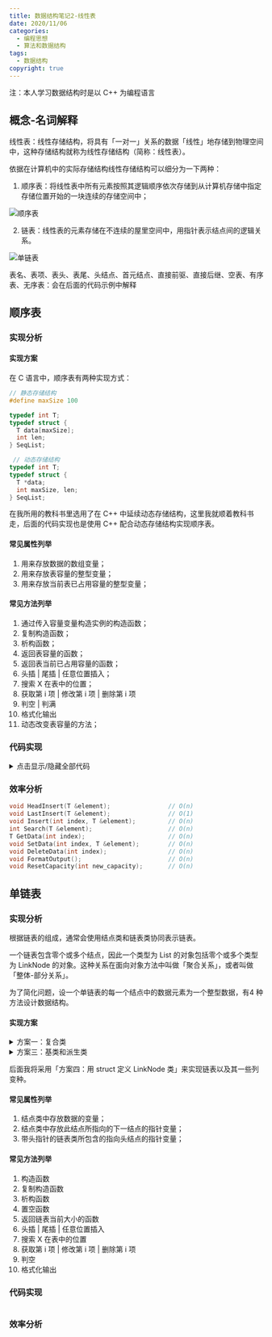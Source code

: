 ```yaml
---
title: 数据结构笔记2-线性表
date: 2020/11/06
categories:
  - 编程思想
  - 算法和数据结构
tags:
  - 数据结构
copyright: true
---
```


注：本人学习数据结构时是以 C++ 为编程语言

## 概念-名词解释

线性表：线性存储结构，将具有「一对一」关系的数据「线性」地存储到物理空间中，这种存储结构就称为线性存储结构（简称：线性表）。

依据在计算机中的实际存储结构线性存储结构可以细分为一下两种：
1. 顺序表：将线性表中所有元素按照其逻辑顺序依次存储到从计算机存储中指定存储位置开始的一块连续的存储空间中；

![顺序表][1]

2. 链表：线性表的元素存储在不连续的屋里空间中，用指针表示结点间的逻辑关系。

![单链表][2]

表名、表项、表头、表尾、头结点、首元结点、直接前驱、直接后继、空表、有序表、无序表：会在后面的代码示例中解释

## 顺序表

### 实现分析

#### 实现方案

在 C 语言中，顺序表有两种实现方式：

```C
// 静态存储结构
#define maxSize 100

typedef int T;
typedef struct {
  T data[maxSize];
  int len;
} SeqList;
```

```C
 // 动态存储结构
typedef int T;
typedef struct {
  T *data;
  int maxSize, len;
} SeqList;
```

在我所用的教科书里选用了在 C++ 中延续动态存储结构，这里我就顺着教科书走，后面的代码实现也是使用 C++ 配合动态存储结构实现顺序表。

#### 常见属性列举

1. 用来存放数据的数组变量；
2. 用来存放表容量的整型变量；
3. 用来存放当前表已占用容量的整型变量；

#### 常见方法列举

1. 通过传入容量变量构造实例的构造函数；
2. 复制构造函数；
3. 析构函数；
4. 返回表容量的函数；
5. 返回表当前已占用容量的函数；
6. 头插 | 尾插 | 任意位置插入；
7. 搜索 X 在表中的位置；
8. 获取第 i 项 | 修改第 i 项 | 删除第 i 项
9. 判空 | 判满
10. 格式化输出
11. 动态改变表容量的方法；

### 代码实现

<details>
  <summary>点击显示/隐藏全部代码</summary>

```c++
//
// Created by ryoma on 2020/11/8.
//

template<class T>
class SeqList {
 public:
  SeqList(int capacity = 10);                 // 构造函数
  SeqList(SeqList<T> &TheSqlList);            // 复制构造函数
  ~SeqList() { delete[] data_; }              // 析构函数
  void HeadInsert(T &element);                // 头插
  void LastInsert(T &element);                // 尾插
  void Insert(int index, T &element);         // 任意位置插入
  int Search(T &element);                     // 搜索 x 在表中的位置
  T GetData(int index);                       // 获取第 i 项的值
  void SetData(int index, T &element);        // 将第 i 项更新为 x
  void DeleteData(int index);                 // 删除第 i 项
  bool IsFull();                              // 判满
  bool IsEmpty();                             // 判空
  void FormatOutput();                        // 格式化输出
  int capacity() const { return capacity_; }  // 获取表容量
  int size() const { return size_; }          // 获取表当前占用容量

 protected:
  T *data_;                                   // 表成员数组指针
  int size_;                                  // 表当前占用容量
  int capacity_;                              // 表容量
  void ResetCapacity(int new_capacity);       // 重置表容量
};

template<class T>
SeqList<T>::SeqList(int capacity) {
  if (capacity > 0) {
    capacity_ = capacity;
    size_ = 0;
    data_ = new T[capacity_];
    if (data_ == NULL) {
      cerr << "memory allocation failed!" << endl;
      exit(1);
    }
  } else {
    cerr << "sequential list capacity set error!" << endl;
    exit(1);
  }
}

template<class T>
SeqList<T>::SeqList(SeqList<T> &TheSqlList) {
  capacity_ = TheSqlList.capacity();
  size_ = TheSqlList.size();
  T value;
  data_ = new T[capacity_];
  if (data_ == NULL) {
    cerr << "memory allocation failed!" << endl;
    exit(1);
  }
  for (int i = 0; i < size_; i++) {
    TheSqlList.GetData(i);
    data_[i] = value;
  }
}

template<class T>
void SeqList<T>::ResetCapacity(int new_capacity) {
  // 判断给出顺序表容量是否合法
  if (new_capacity <= capacity_) {
    cerr << "sequential list capacity set error!" << endl;
    return;
  }
  // 创建扩容后的数组用来存放顺序表元素
  T *new_array = new T[new_capacity];
  if (new_array == NULL) {
    cerr << "memory allocation failed!" << endl;
    return;
  }
  // 将旧顺序表数组的内容同步到新顺序表中
  for (int i = 0; i < size_; ++i) {
    new_array[i] = data_[i];
  }
  // 替换属性
  delete[] data_;
  data_ = new_array;
  capacity_ = new_capacity;
}

template<class T>
void SeqList<T>::HeadInsert(T &element) {
  // 判满 | 如果顺序表满则扩容
  if (size_ == capacity_) {
    ResetCapacity(2 * capacity_);
  }
  // 将顺序表内所有元素向后移动一位
  for (int i = size_; i > 0; --i) {
    data_[i] = data_[i - 1];
  }
  data_[0] = element;
  size_++;
}

template<class T>
void SeqList<T>::LastInsert(T &element) {
  // 判满 | 如果顺序表满则扩容
  if (size_ == capacity_) {
    ResetCapacity(2 * capacity_);
  }
  data_[size_] = element;
  size_++;
}

// 将给出的元素值插入到当前顺序表的第 index 个元素前
template<class T>
void SeqList<T>::Insert(int index, T &element) {
  // 判断 index 是否正确
  if (index > size_ || index < 1) {
    cerr << "index input error!" << endl;
    return;
  }
  // 判满 | 如果顺序表满则扩容
  if (size_ == capacity_) {
    ResetCapacity(2 * capacity_);
  }
  // 将顺序表 index 之后的全部元素向后平移一位
  for (int i = size_; i > index; --i) {
    data_[i] = data_[i - 1];
  }
  data_[index - 1] = element;
  size_++;
}

// 从当前顺序表搜索给出的元素值
// 如果元素值存在，返回元素值第一次出现在当前顺序表的第几个元素
// 如果不存在返回 0
template<class T>
int SeqList<T>::Search(T &element) {
  for (int i = 0; i < size_; ++i) {
    if (data_[i] == element) {
      return i + 1;
    }
  }
  return 0;
}

// 获取当前顺序表的第 index 个元素
template<class T>
T SeqList<T>::GetData(int index) {
  if (index > size_ || index < 1) {
    cerr << "index input error!" << endl;
    exit(1);
  }
  return data_[index - 1];
}

// 将当前顺序表的第 index 个元素修改为给出的元素值
template<class T>
void SeqList<T>::SetData(int index, T &element) {
  if (index > size_ || index < 1) {
    cerr << "index input error!" << endl;
    return;
  }
  data_[index - 1] = element;
}

template<class T>
void SeqList<T>::DeleteData(int index) {
  if (size_ == 0 || index > size_ || index < 1) {
    cerr << "index input error!" << endl;
    return;
  }
  for (int i = index - 1; i < size_; ++i) {
    data_[i] = data_[i + 1];
  }
  size_--;
}

template<class T>
void SeqList<T>::FormatOutput() {
  if (size_ == 0) {
    return;
  }
  for (int i = 0; i < size_; ++i) {
    cout << data_[i] << ' ';
  }
  cout << endl;
}

template<class T>
bool SeqList<T>::IsFull() {
  return size_ == capacity_;
}

template<class T>
bool SeqList<T>::IsEmpty() {
  return size_ == 0;
}
```
</details>


### 效率分析

```c++
void HeadInsert(T &element);                // O(n)
void LastInsert(T &element);                // O(1)
void Insert(int index, T &element);         // O(n)
int Search(T &element);                     // O(n)
T GetData(int index);                       // O(n)
void SetData(int index, T &element);        // O(n)
void DeleteData(int index);                 // O(n)
void FormatOutput();                        // O(n)
void ResetCapacity(int new_capacity);       // O(n)
```

## 单链表

### 实现分析

根据链表的组成，通常会使用结点类和链表类协同表示链表。

一个链表包含零个或多个结点，因此一个类型为 List 的对象包括零个或多个类型为 LinkNode 的对象。这种关系在面向对象方法中叫做「聚合关系」，或者叫做「整体-部分关系」。

为了简化问题，设一个单链表的每一个结点中的数据元素为一个整型数据，有4 种方法设计数据结构。

#### 实现方案
<details>
<summary>方案一：复合类</summary>
```c++
class List;         // List 类的前视声明

class LinkNode {    // 结点类定义
 friend class List; // 声明 List 类为友元类
 private:
  int data;         // 数据元素域
  LinkNode *link;   // 链指针域
};

class List {        // List 类定义
 public:
  // 链表操作
  ...
 private:
  LinkNode *first; // 链表头指针 
};
```
</details>

<details>
<summary>方案二：嵌套类</summary>
```c++
class List {
 public:
  // 链表操作
  ...
 private:
  class LinkNode {
   public:
    int data;
    LinkNode *link;
  };
  LinkNode *first;
};
```
</details>

<details>
<summary>方案三：基类和派生类</summary>
```c++
class LinkNode {
 protected:
  int data;
  LinkNode *link;
};

class List: public class LinkNode {
 private:
  LinkNode *first;
 public:
  //链表操作
  ...
}
```
</details>

<details>
<summary>方案四：用 struct 定义 LinkNode 类</summary>
```c++
struct LinkNode {
  int data;
  LinkNode *link;
};

class List {
 private:
  LinkNode *first;
 public:
  // 链表操作
  ...
};
```
</details>

后面我将采用「方案四：用 struct 定义 LinkNode 类」来实现链表以及其一些列变种。

#### 常见属性列举

1. 结点类中存放数据的变量；
2. 结点类中存放此结点所指向的下一结点的指针变量；
3. 带头指针的链表类所包含的指向头结点的指针变量；

#### 常见方法列举

1. 构造函数
2. 复制构造函数
3. 析构函数
4. 置空函数
5. 返回链表当前大小的函数
6. 头插 | 尾插 | 任意位置插入
7. 搜索 X 在表中的位置
8. 获取第 i 项 | 修改第 i 项 | 删除第 i 项
9. 判空
10. 格式化输出

### 代码实现

```c++

```

### 效率分析

[1]: https://img.blanc.site//wiki/img/20201106214753.png
[2]: https://img.blanc.site//wiki/img/20201106214802.png